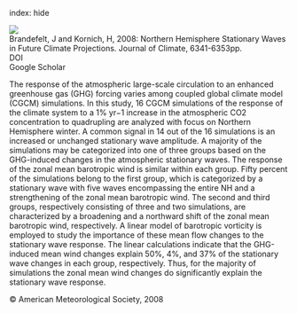 index: hide

<div class="Citation">
    <div class="Citation-thumb CitationThumb-linked"  data-href="https://doi.org/10.1175/2008jcli2373.1">
      <img src="https://static.claimspace.cloud/climate-study-static/refs/thumbs/11/Brandefelt_and_Kornich_2008-thumb.png" />
    </div>

  <div class="Citation-body">
    <div class="Citation-text">Brandefelt, J and Kornich, H, 2008: Northern Hemisphere Stationary Waves in Future Climate Projections. <span class="Article-journal">Journal of Climate, </span><span class="Article-volume"></span>6341-6353pp.</div>
    <div class="Citation-links">
      <div class="CitationLink" data-href="https://doi.org/10.1175/2008jcli2373.1">
        <div class="CitationLink-icon CitationLink-Doi"></div>
        <div class="CitationLink-text">DOI</div>
      </div>
      <div class="CitationLink" data-href="https://scholar.google.com/scholar?q=10.1175/2008jcli2373.1">
        <div class="CitationLink-icon CitationLink-Scholar"></div>
        <div class="CitationLink-text">Google Scholar</div>
      </div>
    </div>
  </div>
</div>

The response of the atmospheric large-scale circulation to an enhanced greenhouse gas (GHG) forcing varies among coupled global climate model (CGCM) simulations. In this study, 16 CGCM simulations of the response of the climate system to a 1% yr−1 increase in the atmospheric CO2 concentration to quadrupling are analyzed with focus on Northern Hemisphere winter. A common signal in 14 out of the 16 simulations is an increased or unchanged stationary wave amplitude. A majority of the simulations may be categorized into one of three groups based on the GHG-induced changes in the atmospheric stationary waves. The response of the zonal mean barotropic wind is similar within each group. Fifty percent of the simulations belong to the first group, which is categorized by a stationary wave with five waves encompassing the entire NH and a strengthening of the zonal mean barotropic wind. The second and third groups, respectively consisting of three and two simulations, are characterized by a broadening and a northward shift of the zonal mean barotropic wind, respectively. A linear model of barotropic vorticity is employed to study the importance of these mean flow changes to the stationary wave response. The linear calculations indicate that the GHG-induced mean wind changes explain 50%, 4%, and 37% of the stationary wave changes in each group, respectively. Thus, for the majority of simulations the zonal mean wind changes do significantly explain the stationary wave response.

<div class="Citation-copy">
&copy; American Meteorological Society, 2008
</div>